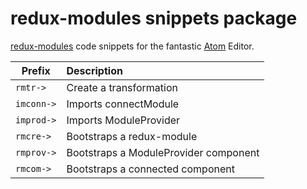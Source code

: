 # redux-modules snippets package

[redux-modules](https://github.com/procore/redux-modules) code snippets for the fantastic [Atom](https://atom.io/) Editor.

Prefix | Description
---- |:--------
`rmtr->` | Create a transformation
`imconn->` | Imports connectModule
`improd->` | Imports ModuleProvider
`rmcre->` | Bootstraps a redux-module
`rmprov->` | Bootstraps a ModuleProvider component
`rmcom->` | Bootstraps a connected component
